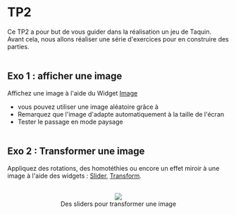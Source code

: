 # TP2

Ce TP2 a pour but de vous guider dans la réalisation un jeu de Taquin. Avant cela, nous allons réaliser une série d'exercices pour en construire des parties.</br></br>

## Exo 1 : afficher une image
Affichez une image à l'aide du Widget <a href="​https://api.flutter.dev/flutter/widgets/Image-class.html" target="_blank">Image</a></br>
- vous pouvez utiliser une image aléatoire grâce à ​
- Remarquez que l'image d'adapte automatiquement à la taille de l'écran
- Tester le passage en mode paysage</br></br>
## Exo 2 : Transformer une image
Appliquez des rotations, des homotéthies ou encore un effet miroir à une image à l'aide des widgets : <a href="​https://api.flutter.dev/flutter/material/Slider-class.html" target="_blank">Slider</a>, <a href="​https://api.flutter.dev/flutter/widgets/Transform-class.html" target="_blank">Transform</a>.</br></br>
<div style="text-align:center"><img src="https://3438774861-files.gitbook.io/~/files/v0/b/gitbook-legacy-files/o/assets%2F-MQvPOQ8XIX3tpYNnagx%2Fsync%2F1e0f2c5b1553a0855aa08f05069de1a3baa170d5.png?generation=1612459098906476&alt=media"/></div>
<div style="text-align:center"><div class="css-175oi2r r-bnwqim r-q4m81j r-tskmnb"><div data-key="ca704b8e49a34d8387aa2a347c22a706" data-fragment="true" data-slate-editor="true" data-document-key="bb93c708274a4dfe9ad9c8d4ec9a302b"><div data-key="dc3e901cbdd54dd79ea30983444f5f1a" class="r-1oszu61 r-1xc7w19 r-1phboty r-1yadl64 r-deolkf r-6koalj r-1mlwlqe r-eqz5dr r-1q142lx r-crgep1 r-ifefl9 r-bcqeeo r-t60dpp r-bnwqim r-417010"><div dir="auto" class="css-1rynq56 r-q4m81j r-1rasi3h r-gg6oyi r-1enofrn r-16dba41 r-14yzgew r-1xnzce8"><span data-key="a93573990a90468b9a3765f43e54253c"><span data-offset-key="a93573990a90468b9a3765f43e54253c:0">Des sliders pour transformer une image</span></span></div></div></div></div></div>